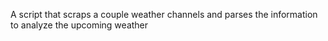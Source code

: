 
A script that scraps a couple weather channels and parses the information to analyze the upcoming weather
